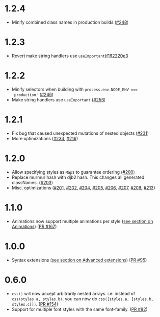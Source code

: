 # 1.2.4

- Minify combined class names in production builds ([#248](https://github.com/Khan/aphrodite/pull/248))

# 1.2.3

- Revert make string handlers use `useImportant`([f162220e3](https://github.com/Khan/aphrodite/commit/f162220e3d7321c7ede0aefc189de9bb694e5107)

# 1.2.2

- Minify selectors when building with `process.env.NODE_ENV === 'production'` ([#246](https://github.com/Khan/aphrodite/pull/246))
- Make string handlers use `useImportant` ([#256](https://github.com/Khan/aphrodite/pull/256))

# 1.2.1

- Fix bug that caused unexpected mutations of nested objects ([#231](https://github.com/Khan/aphrodite/issues/231))
- More optimizations ([#233](https://github.com/Khan/aphrodite/pull/233), [#216](https://github.com/Khan/aphrodite/pull/216))

# 1.2.0

- Allow specifying styles as `Map`s to guarantee ordering ([#200](https://github.com/Khan/aphrodite/pull/200))
- Replace murmur hash with djb2 hash. This changes all generated classNames. ([#203](https://github.com/Khan/aphrodite/pull/203))
- Misc. optimizations ([#201](https://github.com/Khan/aphrodite/pull/201), [#202](https://github.com/Khan/aphrodite/pull/202), [#204](https://github.com/Khan/aphrodite/pull/204), [#205](https://github.com/Khan/aphrodite/pull/205), [#206](https://github.com/Khan/aphrodite/pull/206), [#207](https://github.com/Khan/aphrodite/pull/207), [#208](https://github.com/Khan/aphrodite/pull/208), [#213](https://github.com/Khan/aphrodite/pull/213))

# 1.1.0

- Animations now support multiple animations per style ([see section on Animations](https://github.com/Khan/aphrodite#animations)) ([PR #167](https://github.com/Khan/aphrodite/pull/167))

# 1.0.0
- Syntax extensions ([see section on Advanced extensions](https://github.com/Khan/aphrodite#advanced-extensions)) ([PR #95](https://github.com/Khan/aphrodite/pull/95))

# 0.6.0
- `css()` will now accept arbitrarily nested arrays. i.e. instead of `css(styles.a, styles.b)`, you can now do `css([styles.a, [styles.b, styles.c]])`. ([PR #154](https://github.com/Khan/aphrodite/pull/154))
- Support for multiple font styles with the same font-family. ([PR #82](https://github.com/Khan/aphrodite/pull/82))
